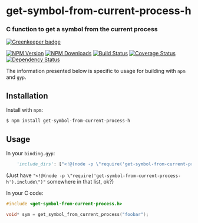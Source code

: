 get-symbol-from-current-process-h
=================================
### C function to get a symbol from the current process

[![Greenkeeper badge](https://badges.greenkeeper.io/node-ffi-napi/get-symbol-from-current-process-h.svg)](https://greenkeeper.io/)

[![NPM Version](https://img.shields.io/npm/v/get-symbol-from-current-process-h.svg?style=flat)](https://npmjs.org/package/get-symbol-from-current-process-h)
[![NPM Downloads](https://img.shields.io/npm/dm/get-symbol-from-current-process-h.svg?style=flat)](https://npmjs.org/package/get-symbol-from-current-process-h)
[![Build Status](https://travis-ci.org/node-ffi-napi/get-symbol-from-current-process-h.svg?style=flat&branch=master)](https://travis-ci.org/node-ffi-napi/get-symbol-from-current-process-h?branch=master)
[![Coverage Status](https://coveralls.io/repos/node-ffi-napi/get-symbol-from-current-process-h/badge.svg?branch=master)](https://coveralls.io/r/node-ffi-napi/get-symbol-from-current-process-h?branch=master)
[![Dependency Status](https://david-dm.org/node-ffi-napi/get-symbol-from-current-process-h.svg?style=flat)](https://david-dm.org/node-ffi-napi/get-symbol-from-current-process-h)

The information presented below is specific to usage for building with `npm` and `gyp`.

Installation
------------

Install with `npm`:

``` bash
$ npm install get-symbol-from-current-process-h
```

Usage
-----

In your `binding.gyp`:

```python
    'include_dirs': ["<!@(node -p \"require('get-symbol-from-current-process-h').include\")"],
```

(Just have `"<!@(node -p \"require('get-symbol-from-current-process-h').include\")"` somewhere in that list, ok?)

In your C code:

```c
#include <get-symbol-from-current-process.h>

void* sym = get_symbol_from_current_process("foobar");
```
